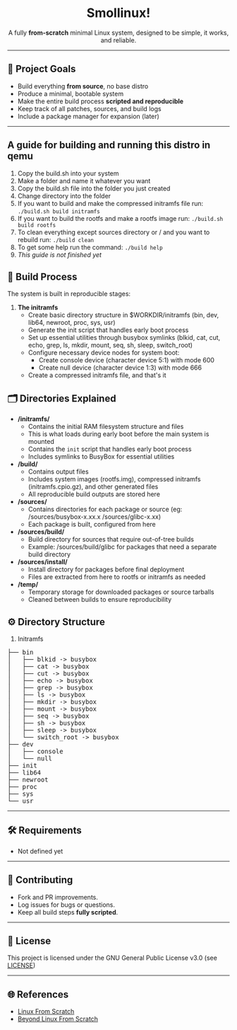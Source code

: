 <h1 align=center>Smollinux!</h1>
<p align=center>A fully <b>from-scratch</b> minimal Linux system, designed to be simple, it works, and reliable.</p>

---

## 📌 Project Goals

- Build everything **from source**, no base distro
- Produce a minimal, bootable system
- Make the entire build process **scripted and reproducible**
- Keep track of all patches, sources, and build logs
- Include a package manager for expansion (later)

---

## A guide for building and running this distro in qemu
1. Copy the build.sh into your system
2. Make a folder and name it whatever you want
3. Copy the build.sh file into the folder you just created
4. Change directory into the folder
5. If you want to build and make the compressed initramfs file run: `./build.sh build initramfs`
6. If you want to build the rootfs and make a rootfs image run: `./build.sh build rootfs`
7. To clean everything except sources directory or / and you want to rebuild run: `./build clean`
8. To get some help run the command: `./build help`
9. *This guide is not finished yet*

## 🚀 Build Process

The system is built in reproducible stages:

1. **The initramfs**
   - Create basic directory structure in $WORKDIR/initramfs (bin, dev, lib64, newroot, proc, sys, usr)
   - Generate the init script that handles early boot process
   - Set up essential utilities through busybox symlinks (blkid, cat, cut, echo, grep, ls, mkdir, mount, seq,    sh, sleep, switch_root)
   - Configure necessary device nodes for system boot:
     - Create console device (character device 5:1) with mode 600
     - Create null device (character device 1:3) with mode 666
   - Create a compressed initramfs file, and that's it

## 🗂️ Directories Explained

- **/initramfs/**  
  - Contains the initial RAM filesystem structure and files
  - This is what loads during early boot before the main system is mounted
  - Contains the `init` script that handles early boot process
  - Includes symlinks to BusyBox for essential utilities
- **/build/**
  - Contains output files
  - Includes system images (rootfs.img), compressed initramfs (initramfs.cpio.gz),
    and other generated files
  - All reproducible build outputs are stored here 
- **/sources/**
  - Contains directories for each package or source (eg: /sources/busybox-x.xx.x /sources/glibc-x.xx)
  - Each package is built, configured from here
- **/sources/build/**
  - Build directory for sources that require out-of-tree builds
  - Example: /sources/build/glibc for packages that need a separate build directory
- **/sources/install/**
  - Install directory for packages before final deployment
  - Files are extracted from here to rootfs or initramfs as needed
- **/temp/**
  - Temporary storage for downloaded packages or source tarballs
  - Cleaned between builds to ensure reproducibility

## ⚙️ Directory Structure
1. Initramfs
<pre>
├── bin
│   ├── blkid -> busybox
│   ├── cat -> busybox
│   ├── cut -> busybox
│   ├── echo -> busybox
│   ├── grep -> busybox
│   ├── ls -> busybox
│   ├── mkdir -> busybox
│   ├── mount -> busybox
│   ├── seq -> busybox
│   ├── sh -> busybox
│   ├── sleep -> busybox
│   └── switch_root -> busybox
├── dev
│   ├── console
│   └── null
├── init
├── lib64
├── newroot
├── proc
├── sys
└── usr
</pre>

---

## 🛠️ Requirements

- Not defined yet

---

## 🤝 Contributing

- Fork and PR improvements.
- Log issues for bugs or questions.
- Keep all build steps **fully scripted**.

---

## 📜 License

This project is licensed under the GNU General Public License v3.0 (see [LICENSE](LICENSE))

---

## 🌐 References

- [Linux From Scratch](https://www.linuxfromscratch.org/lfs/view/stable/)
- [Beyond Linux From Scratch](https://www.linuxfromscratch.org/blfs/view/stable/)
